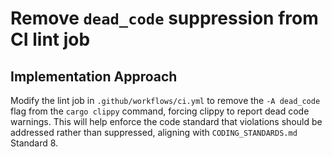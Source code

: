 # Remove `dead_code` suppression from CI lint job

## Implementation Approach
Modify the lint job in `.github/workflows/ci.yml` to remove the `-A dead_code` flag from the `cargo clippy` command, forcing clippy to report dead code warnings. This will help enforce the code standard that violations should be addressed rather than suppressed, aligning with `CODING_STANDARDS.md` Standard 8.